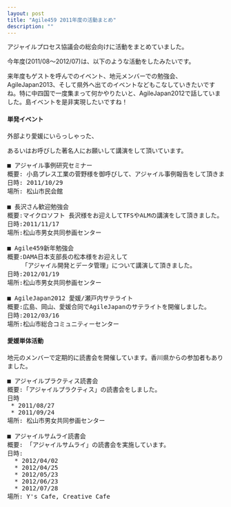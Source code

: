 ```yaml
---
layout: post
title: "Agile459 2011年度の活動まとめ"
description: ""
---
```


アジャイルプロセス協議会の総会向けに活動をまとめていました。<br/>

今年度(2011/08〜2012/07)は、以下のような活動をしたみたいです。

来年度もゲストを呼んでのイベント、地元メンバーでの勉強会、AgileJapan2013、そして県外へ出てのイベントなどもこなしていきたいですね。特に中四国で一度集まって何かやりたいと、AgileJapan2012で話していました。島イベントを是非実現したいですね！<br/>


#### 単発イベント

外部より愛媛にいらっしゃった、

あるいはお呼びした著名人にお願いして講演をして頂いています。

<pre>
■ アジャイル事例研究セミナー
概要: 小島プレス工業の菅野様を御呼びして、アジャイル事例報告をして頂きました。
日時: 2011/10/29
場所: 松山市民会館

■ 長沢さん歓迎勉強会
概要:マイクロソフト 長沢様をお迎えしてTFSやALMの講演をして頂きました。
日時:2011/11/17
場所:松山市男女共同参画センター
        
■ Agile459新年勉強会
概要:DAMA日本支部長の松本様をお迎えして
    「アジャイル開発とデータ管理」について講演して頂きました。
日時:2012/01/19
場所:松山市男女共同参画センター

■ AgileJapan2012 愛媛/瀬戸内サテライト
概要:広島、岡山、愛媛合同でAgileJapanのサテライトを開催しました。
日時:2012/03/16
場所:松山市総合コミュニティーセンター
</pre>


#### 愛媛単体活動

地元のメンバーで定期的に読書会を開催しています。香川県からの参加者もありました。

<pre>
■ アジャイルプラクティス読書会
概要:「アジャイルプラクティス」の読書会をしました。
日時
 * 2011/08/27
 * 2011/09/24
場所: 松山市男女共同参画センター

■ アジャイルサムライ読書会
概要: 「アジャイルサムライ」の読書会を実施しています。
日時:
  * 2012/04/02
  * 2012/04/25
  * 2012/05/23
  * 2012/06/23
  * 2012/07/28
場所: Y's Cafe, Creative Cafe
</pre>

